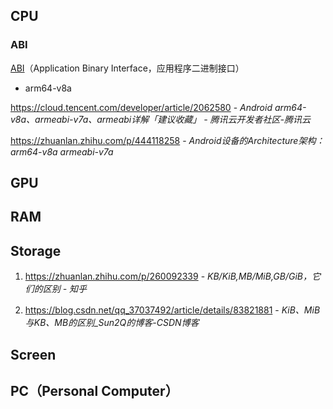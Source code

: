 ## CPU

### ABI

[ABI](https://baike.baidu.com/item/ABI/10912305)（Application Binary Interface，应用程序二进制接口）

- arm64-v8a

https://cloud.tencent.com/developer/article/2062580 - *Android arm64-v8a、armeabi-v7a、armeabi详解「建议收藏」 - 腾讯云开发者社区-腾讯云*

https://zhuanlan.zhihu.com/p/444118258 - *Android设备的Architecture架构：arm64-v8a armeabi-v7a*

## GPU

## RAM

## Storage

1. https://zhuanlan.zhihu.com/p/260092339 - *KB/KiB,MB/MiB,GB/GiB，它们的区别 - 知乎*

2. https://blog.csdn.net/qq_37037492/article/details/83821881 - *KiB、MiB与KB、MB的区别_Sun2Q的博客-CSDN博客*

## Screen

## PC（Personal Computer）
